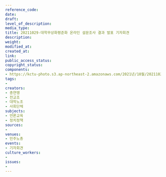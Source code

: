 ```yaml
---
reference_code: 
date: 
draft: 
level_of_description: 
media_type: 
title: 20211029-대학무상화평준화 온라인 설문조사 결과 발표 기자회견
description: 
weight: 
modified_at: 
created_at: 
link: 
public_access_status: 
copyright_status: 
components:
- https://kctu-photo.s3.ap-northeast-2.amazonaws.com/2021년/10월/20211029-대학무상화평준화+온라인+설문조사+결과+발표+기자회견/_1D20139.jpg
tags:
- 
creators:
- 총연맹
- 전교조
- 대학노조
- 사회단체
subjects:
- 언론교육
- 정치정책
sources:
- 
venues:
- 민주노총
events:
- 기자회견
culture_workers:
- 
issues:
- 
---
```

